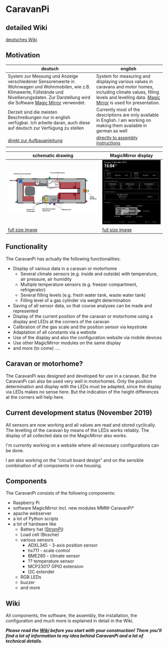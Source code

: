 # CaravanPi

## detailed Wiki
[deutsches Wiki](https://github.com/spitzlbergerj/CaravanPi/wiki/Installation-(german)/)

## Motivation

deutsch | english
----- | -----
System zur Messung und Anzeige verschiedener Sensorenwerte in Wohnwagen und Wohnmobilen, wie z.B. Klimawerte, Füllstände und Nivellierungsdaten. Zur Darstellung wird die Software <a href="https://magicmirror.builders/">Magic Mirror</a> verwendet. | System for measuring and displaying various values in caravans and motor homes, including climate values, filling levels and levelling data. <a href="https://magicmirror.builders/">Magic Mirror</a> is used for presentation.
Derzeit sind die meisten Beschreibungen nur in english verfügbar. Ich arbeite daran, auch diese auf deutsch zur Verfügung zu stellen|Currently most of the descriptions are only available in English. I am working on making them available in german as well
<a href="https://github.com/spitzlbergerj/CaravanPi/wiki/Installation-(german)/">[direkt zur Aufbauanleitung](https://github.com/spitzlbergerj/CaravanPi/wiki/Installation-(german)/)|[directly to assembly instructions](https://github.com/spitzlbergerj/CaravanPi/wiki/Installation)

schematic drawing | MagicMirror display
----- | -----
![schema](https://github.com/spitzlbergerj/CaravanPi/raw/master/images/CaravanPi-320.jpg) | ![MagicMirror](https://github.com/spitzlbergerj/CaravanPi/raw/master/images/CaravanPi-MagicMirror-320.jpg)
[full size image](https://github.com/spitzlbergerj/CaravanPi/raw/master/images/CaravanPi.jpg) | [full size image](https://github.com/spitzlbergerj/CaravanPi/raw/master/images/CaravanPi-MagicMirror.jpg) 

## Functionality
The CaravanPi has actually the following functionalities:
- Display of various data in a caravan or motorhome
  - Several climate sensors (e.g. inside and outside) with temperature, air pressure, air humidity
  - Multiple temperature sensors (e.g. freezer compartment, refrigerator)
  - Several filling levels (e.g. fresh water tank, waste water tank)
  - Filling level of a gas cylinder via weight determination
- Saving of all sensor data, so that course analyses can be made and represented
- Display of the current position of the caravan or motorhome using a display and LEDs at the corners of the caravan
- Calibration of the gas scale and the position sensor via keystroke
- Adaptation of all constants via a website
- Use of the display and also the configuration website via mobile devices
- Use other MagicMirror modules on the same display
- and more (to come) ....

## Caravan or motorhome?

The CaravanPi was designed and developed for use in a caravan. But the CaravanPi can also be used very well in motorhomes. Only the position determination and display with the LEDs must be adapted, since the display via LEDs makes no sense here. But the indication of the height differences at the corners will help here.

## Current development status (November 2019)

All sensors are now working and all values are read and stored cyclically. The levelling of the caravan by means of the LEDs works reliably. The display of all collected data on the MagicMirror also works.

I'm currently working on a website where all necessary configurations can be done.

I am also working on the "circuit board design" and on the sensible combination of all components in one housing.

## Components

The CaravanPi consists of the following components:
- Raspberry Pi
- software MagicMirror incl. new modules MMM-CaravanPi*
- apache webserver
- a lot of Python scripts
- a lot of hardware like 
  - Battery hat ([StromPi](https://strompi.joy-it.net/))
  - Load cell (Bosche)
  - various sensors
    - ADXL345 - 3-axis position sensor
    - hx711 - scale control
    - BME280 - climate sensor
    - ?? temperature sensor
    - MCP23017 GPIO extension
    - I2C extender
  - RGB LEDs
  - buzzer
  - and more

## Wiki

All components, the software, the assembly, the installation, the configuration and much more is explained in detail in the Wiki.

***Please read the [Wiki](https://github.com/spitzlbergerj/CaravanPi/wiki) before you start with your construction! There you'll find a lot of information to my idea behind CaravanPi and a lot of technical details.***
